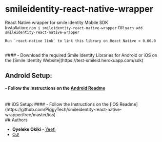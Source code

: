 # smileidentity-react-native-wrapper
React Native wrapper for smile identity Mobile SDK
<br />
Installation:
`npm i smileidentity-react-native-wrapper` OR `yarn add smileidentity-react-native-wrapper`
```
Run `react-native link` to link this library on React Native < 0.60.0
```
<br /> 
#### -  Download the required Smile Identity Libraries for Android or iOS on the [Smile Identity Website](https://test-smileid.herokuapp.com/sdk)
<br />

## Android Setup:
#### -  Follow the Instructions on the [Android Readme](https://github.com/PiggyTech/smileidentity-react-native-wrapper/tree/master/android)
<br />
## iOS Setup:
#### -  Follow the Instructions on the [iOS Readme](https://github.com/PiggyTech/smileidentity-react-native-wrapper/tree/master/ios)
<br />
## Authors

* **Oyeleke Okiki** - [Yeet!](http://oyelekeokiki.com)
* [OJ!](mailto:oj@piggyvest.com)

